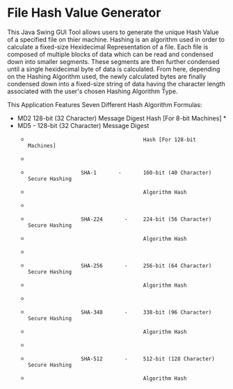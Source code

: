 # File Hash Value Generator
This Java Swing GUI Tool allows users to generate the unique Hash Value of a specified file on thier machine. Hashing is an algorithm used in order to calculate a fixed-size Hexidecimal Representation of a file. Each file is composed of multiple blocks of data which can be read and condensed down into smaller segments. These segments are then further condensed until a single hexidecimal byte of data is calculated. From here, depending on the Hashing Algorithm used, the newly calculated bytes are finally condensed down into a fixed-size string of data having the character length associated with the user's chosen Hashing Algorithm Type.

This Application Features Seven Different Hash Algorithm Formulas:

- MD2      128-bit (32 Character) Message Digest 
                    Hash [For 8-bit Machines]
     * 
- MD5         -       128-bit (32 Character) Message Digest 
     *                                          Hash [For 128-bit Machines]
     * 
     *                      SHA-1       -       160-bit (40 Character) Secure Hashing
     *                                          Algorithm Hash
     * 
     *                      SHA-224       -     224-bit (56 Character) Secure Hashing
     *                                          Algorithm Hash
     * 
     *                      SHA-256       -     256-bit (64 Character) Secure Hashing
     *                                          Algorithm Hash
     * 
     *                      SHA-348       -     338-bit (96 Character) Secure Hashing
     *                                          Algorithm Hash
     * 
     *                      SHA-512       -     512-bit (128 Character) Secure Hashing
     *                                          Algorithm Hash
